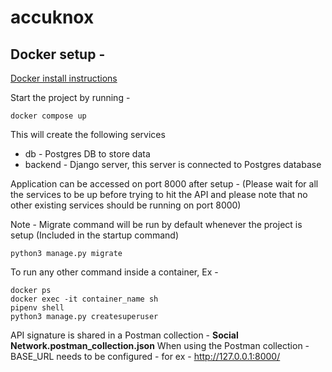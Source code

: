 # accuknox

## Docker setup -

[Docker install instructions](https://docs.docker.com/engine/install/)

Start the project by running - 

```
docker compose up
```

This will create the following services 
* db - Postgres DB to store data
* backend - Django server, this server is connected to Postgres database

Application can be accessed on port 8000 after setup - 
(Please wait for all the services to be up before trying to hit the API and please note that no other existing services should be running on port 8000)

Note - Migrate command will be run by default whenever the project is setup (Included in the startup command)
```
python3 manage.py migrate
```

To run any other command inside a container, Ex -
```
docker ps
docker exec -it container_name sh
pipenv shell
python3 manage.py createsuperuser
```

API signature is shared in a Postman collection - **Social Network.postman_collection.json** 
When using the Postman collection - BASE_URL needs to be configured - for ex - http://127.0.0.1:8000/
